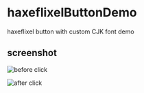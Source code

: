 # haxeflixelButtonDemo
haxeflixel button with custom CJK font demo

## screenshot

![before click](https://raw.github.com/ghtalpo/haxeflixelButtonDemo/master/screenshot1.png)

![after click](https://raw.github.com/ghtalpo/haxeflixelButtonDemo/master/screenshot2.png)
